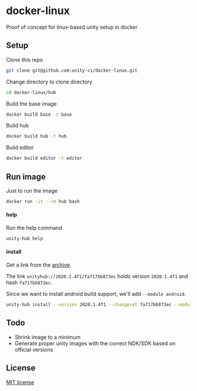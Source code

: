 # docker-linux
Proof of concept for linux-based unity setup in docker

## Setup

Clone this repo

```bash
git clone git@github.com:unity-ci/docker-linux.git 
```

Change directory to clone directory

```bash
cd docker-linux/hub
```

Build the base image

```bash
docker build base -t base
```

Build hub

```bash
docker build hub -t hub
```

Build editor

```bash
docker build editor -t editor
```

## Run image

Just to run the image

```bash
docker run -it --rm hub bash
```

#### help

Run the help command

```bash
unity-hub help
```

#### install

Get a link from the [archive](https://unity3d.com/get-unity/download/archive).

The link `unityhub://2020.1.4f1/fa717bb873ec` holds version `2020.1.4f1` and hash `fa717bb873ec`.

Since we want to install android build support, we'll add `--module android`.

```bash
unity-hub install --version 2020.1.4f1 --changeset fa717bb873ec --module android
```

## Todo

- Shrink image to a minimum
- Generate proper unity images with the correct NDK/SDK based on official versions

## License

[MIT license](./LICENSE)
